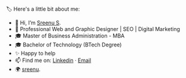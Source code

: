  🏷️ Here's a little bit about me:
- 👋 Hi, I’m <a href="https://sreenus.in/">Sreenu S</a>.
- 🚀 Professional Web and Graphic Designer | SEO | Digital Marketing 
- 🎓 Master of Business Administration - MBA
- 🎓 Bachelor of Technology (BTech Degree)
- ✨ Happy to help
- 📫 Find me on: <a href="https://www.linkedin.com/in/sreenus/">Linkedin</a> · <a href="mailto:infosreenus@gmail.com">Email</a>
- 🌍 <a href="https://sreenus.in/">sreenu</a>.

<!---
infosreenus/infosreenus is a ✨ special ✨ repository because its `README.md` (this file) appears on your GitHub profile.
You can click the Preview link to take a look at your changes.
--->

